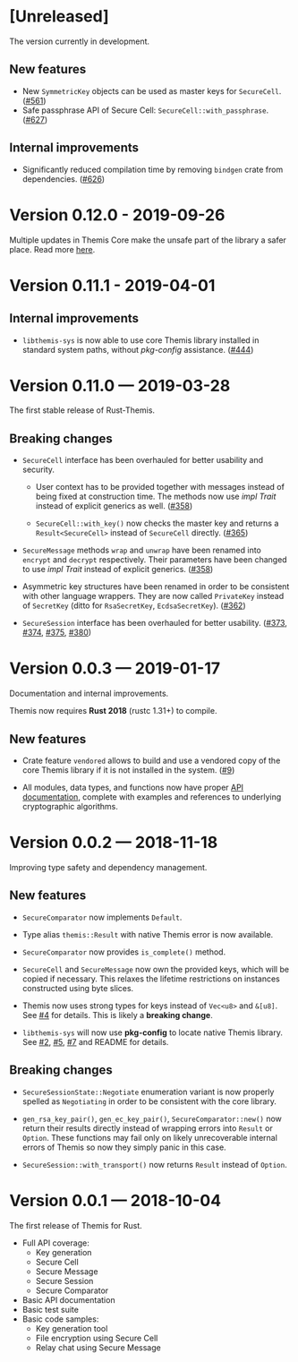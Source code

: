 [Unreleased]
============

The version currently in development.

## New features

- New `SymmetricKey` objects can be used as master keys for `SecureCell`.
  ([#561](https://github.com/cossacklabs/themis/pull/561))
- Safe passphrase API of Secure Cell: `SecureCell::with_passphrase`.
  ([#627](https://github.com/cossacklabs/themis/pull/627))

## Internal improvements

- Significantly reduced compilation time by removing `bindgen` crate from dependencies.
  ([#626](https://github.com/cossacklabs/themis/pull/626))

Version 0.12.0 - 2019-09-26
===========================

Multiple updates in Themis Core make the unsafe part of the library
a safer place. Read more [here](https://github.com/cossacklabs/themis/blob/master/CHANGELOG.md#0120-september-26th-2019).

Version 0.11.1 - 2019-04-01
===========================

## Internal improvements

- `libthemis-sys` is now able to use core Themis library installed in
  standard system paths, without _pkg-config_ assistance. ([#444])

[#444]: https://github.com/cossacklabs/themis/pull/444

Version 0.11.0 — 2019-03-28
===========================

The first stable release of Rust-Themis.

## Breaking changes

- `SecureCell` interface has been overhauled for better usability and
  security.

  - User context has to be provided together with messages
    instead of being fixed at construction time. The methods now use
    _impl Trait_ instead of explicit generics as well. ([#358])

  - `SecureCell::with_key()` now checks the master key and returns a
    `Result<SecureCell>` instead of `SecureCell` directly. ([#365])

- `SecureMessage` methods `wrap` and `unwrap` have been renamed into
  `encrypt` and `decrypt` respectively. Their parameters have been
  changed to use _impl Trait_ instead of explicit generics. ([#358])

- Asymmetric key structures have been renamed in order to be consistent
  with other language wrappers. They are now called `PrivateKey` instead
  of `SecretKey` (ditto for `RsaSecretKey`, `EcdsaSecretKey`). ([#362])

- `SecureSession` interface has been overhauled for better usability.
  ([#373], [#374], [#375], [#380])

[#358]: https://github.com/cossacklabs/themis/pull/358
[#362]: https://github.com/cossacklabs/themis/pull/362
[#365]: https://github.com/cossacklabs/themis/pull/365
[#373]: https://github.com/cossacklabs/themis/pull/373
[#374]: https://github.com/cossacklabs/themis/pull/374
[#375]: https://github.com/cossacklabs/themis/pull/375
[#380]: https://github.com/cossacklabs/themis/pull/380

Version 0.0.3 — 2019-01-17
==========================

Documentation and internal improvements.

Themis now requires **Rust 2018** (rustc 1.31+) to compile.

## New features

- Crate feature `vendored` allows to build and use a vendored copy of the core
  Themis library if it is not installed in the system. ([#9])

- All modules, data types, and functions now have proper
  [API documentation][docs.rs], complete with examples and references to
  underlying cryptographic algorithms.

[#9]: https://github.com/ilammy/rust-themis/pull/9
[docs.rs]: https://docs.rs/crate/themis/

Version 0.0.2 — 2018-11-18
==========================

Improving type safety and dependency management.

## New features

- `SecureComparator` now implements `Default`.

- Type alias `themis::Result` with native Themis error is now available.

- `SecureComparator` now provides `is_complete()` method.

- `SecureCell` and `SecureMessage` now own the provided keys, which will be
  copied if necessary. This relaxes the lifetime restrictions on instances
  constructed using byte slices.

- Themis now uses strong types for keys instead of `Vec<u8>` and `&[u8]`.
  See [#4] for details. This is likely a **breaking change**.

- `libthemis-sys` will now use **pkg-config** to locate native Themis library.
  See [#2], [#5], [#7] and README for details.

## Breaking changes

- `SecureSessionState::Negotiate` enumeration variant is now properly spelled
  as `Negotiating` in order to be consistent with the core library.

- `gen_rsa_key_pair()`, `gen_ec_key_pair()`, `SecureComparator::new()` now
  return their results directly instead of wrapping errors into `Result` or
  `Option`. These functions may fail only on likely unrecoverable internal
  errors of Themis so now they simply panic in this case.

- `SecureSession::with_transport()` now returns `Result` instead of `Option`.

[#2]: https://github.com/ilammy/rust-themis/issues/2
[#4]: https://github.com/ilammy/rust-themis/issues/4
[#5]: https://github.com/ilammy/rust-themis/pull/5
[#7]: https://github.com/ilammy/rust-themis/pull/7

Version 0.0.1 — 2018-10-04
==========================

The first release of Themis for Rust.

- Full API coverage:
  * Key generation
  * Secure Cell
  * Secure Message
  * Secure Session
  * Secure Comparator
- Basic API documentation
- Basic test suite
- Basic code samples:
  * Key generation tool
  * File encryption using Secure Cell
  * Relay chat using Secure Message
